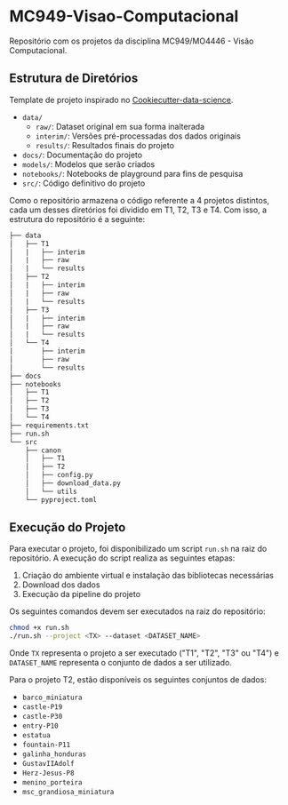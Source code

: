 # MC949-Visao-Computacional

Repositório com os projetos da disciplina MC949/MO4446 - Visão Computacional.

## Estrutura de Diretórios

Template de projeto inspirado no [Cookiecutter-data-science](https://cookiecutter-data-science.drivendata.org/#directory-structure).

- `data/`
    - `raw/`: Dataset original em sua forma inalterada
    - `interim/`: Versões pré-processadas dos dados originais
    - `results/`: Resultados finais do projeto
- `docs/`: Documentação do projeto
- `models/`: Modelos que serão criados
- `notebooks/`: Notebooks de playground para fins de pesquisa
- `src/`: Código definitivo do projeto

Como o repositório armazena o código referente a 4 projetos distintos, cada um desses diretórios foi dividido em T1, T2, T3 e T4. Com isso, a estrutura do repositório é a seguinte:

```txt
├── data
│   ├── T1
│   |   ├── interim
│   |   ├── raw
│   |   └── results
│   ├── T2
│   |   ├── interim
│   |   ├── raw
│   |   └── results
│   ├── T3
│   |   ├── interim
│   |   ├── raw
│   |   └── results
│   └── T4
|       ├── interim
│       ├── raw
│       └── results
├── docs
├── notebooks
│   ├── T1
│   ├── T2
│   ├── T3
│   └── T4
├── requirements.txt
├── run.sh
└── src
    ├── canon
    │   ├── T1
    │   ├── T2
    │   ├── config.py
    │   ├── download_data.py
    │   └── utils
    └── pyproject.toml
```

## Execução do Projeto

Para executar o projeto, foi disponibilizado um script `run.sh` na raiz do repositório. A execução do script realiza as seguintes etapas:

1. Criação do ambiente virtual e instalação das bibliotecas necessárias
2. Download dos dados
3. Execução da pipeline do projeto

Os seguintes comandos devem ser executados na raiz do repositório:

```bash
chmod +x run.sh
./run.sh --project <TX> --dataset <DATASET_NAME>
```

Onde `TX` representa o projeto a ser executado ("T1", "T2", "T3" ou "T4") e `DATASET_NAME` representa o conjunto de dados a ser utilizado.

Para o projeto T2, estão disponíveis os seguintes conjuntos de dados:

- `barco_miniatura`
- `castle-P19`
- `castle-P30`
- `entry-P10`
- `estatua`
- `fountain-P11`
- `galinha_honduras`
- `GustavIIAdolf`
- `Herz-Jesus-P8`
- `menino_porteira`
- `msc_grandiosa_miniatura`
